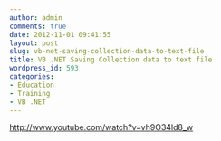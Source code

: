 ```yaml
---
author: admin
comments: true
date: 2012-11-01 09:41:55
layout: post
slug: vb-net-saving-collection-data-to-text-file
title: VB .NET Saving Collection data to text file
wordpress_id: 593
categories:
- Education
- Training
- VB .NET
---
```


http://www.youtube.com/watch?v=vh9O34ld8_w
